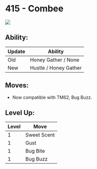 # 415 - Combee
![][415]

## Ability:

Update | Ability
---    | ---
Old    | Honey Gather / None
New    | Hustle / Honey Gather

## Moves:

 - Now compatible with TM62, Bug Buzz.

## Level Up:

Level | Move
---   | ---
  1   | Sweet Scent
  1   | Gust
  1   | Bug Bite
  1   | Bug Buzz



[415]: /img/pokemon/415.png
